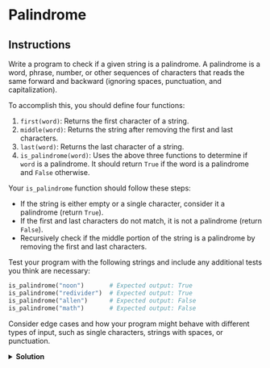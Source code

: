 # Palindrome

## Instructions

Write a program to check if a given string is a palindrome. A palindrome is a word, phrase, number, or other sequences of characters that reads the same forward and backward (ignoring spaces, punctuation, and capitalization).

To accomplish this, you should define four functions:

1. `first(word)`: Returns the first character of a string.
2. `middle(word)`: Returns the string after removing the first and last characters.
3. `last(word)`: Returns the last character of a string.
4. `is_palindrome(word)`: Uses the above three functions to determine if `word` is a palindrome. It should return `True` if the word is a palindrome and `False` otherwise.

Your `is_palindrome` function should follow these steps:

- If the string is either empty or a single character, consider it a palindrome (return `True`).
- If the first and last characters do not match, it is not a palindrome (return `False`).
- Recursively check if the middle portion of the string is a palindrome by removing the first and last characters.

Test your program with the following strings and include any additional tests you think are necessary:

```python
is_palindrome("noon")       # Expected output: True
is_palindrome("redivider")  # Expected output: True
is_palindrome("allen")      # Expected output: False
is_palindrome("math")       # Expected output: False
```

Consider edge cases and how your program might behave with different types of input, such as single characters, strings with spaces, or punctuation.

<details>
<summary style="font-weight:bold">Solution</summary>
<br>

```python
def first(word):
    return word[0]

def middle(word):
    return word[1:-1]

def last(word):
    return word[-1]

def is_palindrome(word):
    """Returns True if word is a palindrome."""
    if len(word) <= 1:
        return True
    if first(word) != last(word):
        return False
    return is_palindrome(middle(word))

is_palindrome("noon")       # True
is_palindrome("redivider")  # True
is_palindrome("allen")      # False
is_palindrome("math")       # False
```

</details>

